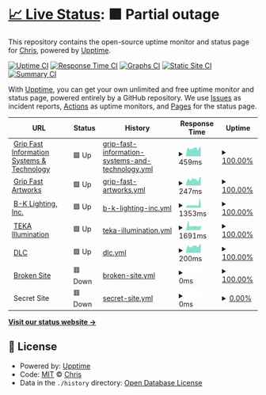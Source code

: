 # [📈 Live Status](https://gripfastistech.github.io/status): <!--live status--> **🟧 Partial outage**

This repository contains the open-source uptime monitor and status page for [Chris](gripfastistech.com), powered by [Upptime](https://github.com/upptime/upptime).

[![Uptime CI](https://github.com/koj-co/upptime/workflows/Uptime%20CI/badge.svg)](https://github.com/koj-co/upptime/actions?query=workflow%3A%22Uptime+CI%22)
[![Response Time CI](https://github.com/koj-co/upptime/workflows/Response%20Time%20CI/badge.svg)](https://github.com/koj-co/upptime/actions?query=workflow%3A%22Response+Time+CI%22)
[![Graphs CI](https://github.com/koj-co/upptime/workflows/Graphs%20CI/badge.svg)](https://github.com/koj-co/upptime/actions?query=workflow%3A%22Graphs+CI%22)
[![Static Site CI](https://github.com/koj-co/upptime/workflows/Static%20Site%20CI/badge.svg)](https://github.com/koj-co/upptime/actions?query=workflow%3A%22Static+Site+CI%22)
[![Summary CI](https://github.com/koj-co/upptime/workflows/Summary%20CI/badge.svg)](https://github.com/koj-co/upptime/actions?query=workflow%3A%22Summary+CI%22)

With [Upptime](https://upptime.js.org), you can get your own unlimited and free uptime monitor and status page, powered entirely by a GitHub repository. We use [Issues](https://github.com/gripfastistech/status/issues) as incident reports, [Actions](https://github.com/gripfastistech/status/actions) as uptime monitors, and [Pages](https://gripfastistech.github.io/status) for the status page.

<!--start: status pages-->
<!-- This summary is generated by Upptime (https://github.com/upptime/upptime) -->
<!-- Do not edit this manually, your changes will be overwritten -->
<!-- prettier-ignore -->
| URL | Status | History | Response Time | Uptime |
| --- | ------ | ------- | ------------- | ------ |
| <img alt="" src="https://gripfastistech.com/templates/purity_iii/favicon.ico" height="13"> [Grip Fast Information Systems & Technology](https://gripfastistech.com) | 🟩 Up | [grip-fast-information-systems-and-technology.yml](https://github.com/gripfastistech/status/commits/master/history/grip-fast-information-systems-and-technology.yml) | <details><summary><img alt="Response time graph" src="./graphs/grip-fast-information-systems-and-technology/response-time-week.png" height="20"> 459ms</summary><br><a href="https://gripfastistech.github.io/status/history/grip-fast-information-systems-and-technology"><img alt="Response time 952" src="https://img.shields.io/endpoint?url=https%3A%2F%2Fraw.githubusercontent.com%2Fgripfastistech%2Fstatus%2Fmaster%2Fapi%2Fgrip-fast-information-systems-and-technology%2Fresponse-time.json"></a><br><a href="https://gripfastistech.github.io/status/history/grip-fast-information-systems-and-technology"><img alt="24-hour response time 346" src="https://img.shields.io/endpoint?url=https%3A%2F%2Fraw.githubusercontent.com%2Fgripfastistech%2Fstatus%2Fmaster%2Fapi%2Fgrip-fast-information-systems-and-technology%2Fresponse-time-day.json"></a><br><a href="https://gripfastistech.github.io/status/history/grip-fast-information-systems-and-technology"><img alt="7-day response time 459" src="https://img.shields.io/endpoint?url=https%3A%2F%2Fraw.githubusercontent.com%2Fgripfastistech%2Fstatus%2Fmaster%2Fapi%2Fgrip-fast-information-systems-and-technology%2Fresponse-time-week.json"></a><br><a href="https://gripfastistech.github.io/status/history/grip-fast-information-systems-and-technology"><img alt="30-day response time 952" src="https://img.shields.io/endpoint?url=https%3A%2F%2Fraw.githubusercontent.com%2Fgripfastistech%2Fstatus%2Fmaster%2Fapi%2Fgrip-fast-information-systems-and-technology%2Fresponse-time-month.json"></a><br><a href="https://gripfastistech.github.io/status/history/grip-fast-information-systems-and-technology"><img alt="1-year response time 952" src="https://img.shields.io/endpoint?url=https%3A%2F%2Fraw.githubusercontent.com%2Fgripfastistech%2Fstatus%2Fmaster%2Fapi%2Fgrip-fast-information-systems-and-technology%2Fresponse-time-year.json"></a></details> | <details><summary><a href="https://gripfastistech.github.io/status/history/grip-fast-information-systems-and-technology">100.00%</a></summary><a href="https://gripfastistech.github.io/status/history/grip-fast-information-systems-and-technology"><img alt="All-time uptime 96.24%" src="https://img.shields.io/endpoint?url=https%3A%2F%2Fraw.githubusercontent.com%2Fgripfastistech%2Fstatus%2Fmaster%2Fapi%2Fgrip-fast-information-systems-and-technology%2Fuptime.json"></a><br><a href="https://gripfastistech.github.io/status/history/grip-fast-information-systems-and-technology"><img alt="24-hour uptime 100.00%" src="https://img.shields.io/endpoint?url=https%3A%2F%2Fraw.githubusercontent.com%2Fgripfastistech%2Fstatus%2Fmaster%2Fapi%2Fgrip-fast-information-systems-and-technology%2Fuptime-day.json"></a><br><a href="https://gripfastistech.github.io/status/history/grip-fast-information-systems-and-technology"><img alt="7-day uptime 100.00%" src="https://img.shields.io/endpoint?url=https%3A%2F%2Fraw.githubusercontent.com%2Fgripfastistech%2Fstatus%2Fmaster%2Fapi%2Fgrip-fast-information-systems-and-technology%2Fuptime-week.json"></a><br><a href="https://gripfastistech.github.io/status/history/grip-fast-information-systems-and-technology"><img alt="30-day uptime 96.24%" src="https://img.shields.io/endpoint?url=https%3A%2F%2Fraw.githubusercontent.com%2Fgripfastistech%2Fstatus%2Fmaster%2Fapi%2Fgrip-fast-information-systems-and-technology%2Fuptime-month.json"></a><br><a href="https://gripfastistech.github.io/status/history/grip-fast-information-systems-and-technology"><img alt="1-year uptime 96.24%" src="https://img.shields.io/endpoint?url=https%3A%2F%2Fraw.githubusercontent.com%2Fgripfastistech%2Fstatus%2Fmaster%2Fapi%2Fgrip-fast-information-systems-and-technology%2Fuptime-year.json"></a></details>
| <img alt="" src="https://gripfastart.works/images/icon.ico" height="13"> [Grip Fast Artworks](https://gripfastart.works) | 🟩 Up | [grip-fast-artworks.yml](https://github.com/gripfastistech/status/commits/master/history/grip-fast-artworks.yml) | <details><summary><img alt="Response time graph" src="./graphs/grip-fast-artworks/response-time-week.png" height="20"> 247ms</summary><br><a href="https://gripfastistech.github.io/status/history/grip-fast-artworks"><img alt="Response time 239" src="https://img.shields.io/endpoint?url=https%3A%2F%2Fraw.githubusercontent.com%2Fgripfastistech%2Fstatus%2Fmaster%2Fapi%2Fgrip-fast-artworks%2Fresponse-time.json"></a><br><a href="https://gripfastistech.github.io/status/history/grip-fast-artworks"><img alt="24-hour response time 200" src="https://img.shields.io/endpoint?url=https%3A%2F%2Fraw.githubusercontent.com%2Fgripfastistech%2Fstatus%2Fmaster%2Fapi%2Fgrip-fast-artworks%2Fresponse-time-day.json"></a><br><a href="https://gripfastistech.github.io/status/history/grip-fast-artworks"><img alt="7-day response time 247" src="https://img.shields.io/endpoint?url=https%3A%2F%2Fraw.githubusercontent.com%2Fgripfastistech%2Fstatus%2Fmaster%2Fapi%2Fgrip-fast-artworks%2Fresponse-time-week.json"></a><br><a href="https://gripfastistech.github.io/status/history/grip-fast-artworks"><img alt="30-day response time 239" src="https://img.shields.io/endpoint?url=https%3A%2F%2Fraw.githubusercontent.com%2Fgripfastistech%2Fstatus%2Fmaster%2Fapi%2Fgrip-fast-artworks%2Fresponse-time-month.json"></a><br><a href="https://gripfastistech.github.io/status/history/grip-fast-artworks"><img alt="1-year response time 239" src="https://img.shields.io/endpoint?url=https%3A%2F%2Fraw.githubusercontent.com%2Fgripfastistech%2Fstatus%2Fmaster%2Fapi%2Fgrip-fast-artworks%2Fresponse-time-year.json"></a></details> | <details><summary><a href="https://gripfastistech.github.io/status/history/grip-fast-artworks">100.00%</a></summary><a href="https://gripfastistech.github.io/status/history/grip-fast-artworks"><img alt="All-time uptime 100.00%" src="https://img.shields.io/endpoint?url=https%3A%2F%2Fraw.githubusercontent.com%2Fgripfastistech%2Fstatus%2Fmaster%2Fapi%2Fgrip-fast-artworks%2Fuptime.json"></a><br><a href="https://gripfastistech.github.io/status/history/grip-fast-artworks"><img alt="24-hour uptime 100.00%" src="https://img.shields.io/endpoint?url=https%3A%2F%2Fraw.githubusercontent.com%2Fgripfastistech%2Fstatus%2Fmaster%2Fapi%2Fgrip-fast-artworks%2Fuptime-day.json"></a><br><a href="https://gripfastistech.github.io/status/history/grip-fast-artworks"><img alt="7-day uptime 100.00%" src="https://img.shields.io/endpoint?url=https%3A%2F%2Fraw.githubusercontent.com%2Fgripfastistech%2Fstatus%2Fmaster%2Fapi%2Fgrip-fast-artworks%2Fuptime-week.json"></a><br><a href="https://gripfastistech.github.io/status/history/grip-fast-artworks"><img alt="30-day uptime 100.00%" src="https://img.shields.io/endpoint?url=https%3A%2F%2Fraw.githubusercontent.com%2Fgripfastistech%2Fstatus%2Fmaster%2Fapi%2Fgrip-fast-artworks%2Fuptime-month.json"></a><br><a href="https://gripfastistech.github.io/status/history/grip-fast-artworks"><img alt="1-year uptime 100.00%" src="https://img.shields.io/endpoint?url=https%3A%2F%2Fraw.githubusercontent.com%2Fgripfastistech%2Fstatus%2Fmaster%2Fapi%2Fgrip-fast-artworks%2Fuptime-year.json"></a></details>
| <img alt="" src="https://bklighting.com/templates/bklighting/favicon.ico" height="13"> [B-K Lighting, Inc.](https://bklighting.com) | 🟩 Up | [b-k-lighting-inc.yml](https://github.com/gripfastistech/status/commits/master/history/b-k-lighting-inc.yml) | <details><summary><img alt="Response time graph" src="./graphs/b-k-lighting-inc/response-time-week.png" height="20"> 1353ms</summary><br><a href="https://gripfastistech.github.io/status/history/b-k-lighting-inc"><img alt="Response time 1221" src="https://img.shields.io/endpoint?url=https%3A%2F%2Fraw.githubusercontent.com%2Fgripfastistech%2Fstatus%2Fmaster%2Fapi%2Fb-k-lighting-inc%2Fresponse-time.json"></a><br><a href="https://gripfastistech.github.io/status/history/b-k-lighting-inc"><img alt="24-hour response time 1019" src="https://img.shields.io/endpoint?url=https%3A%2F%2Fraw.githubusercontent.com%2Fgripfastistech%2Fstatus%2Fmaster%2Fapi%2Fb-k-lighting-inc%2Fresponse-time-day.json"></a><br><a href="https://gripfastistech.github.io/status/history/b-k-lighting-inc"><img alt="7-day response time 1353" src="https://img.shields.io/endpoint?url=https%3A%2F%2Fraw.githubusercontent.com%2Fgripfastistech%2Fstatus%2Fmaster%2Fapi%2Fb-k-lighting-inc%2Fresponse-time-week.json"></a><br><a href="https://gripfastistech.github.io/status/history/b-k-lighting-inc"><img alt="30-day response time 1221" src="https://img.shields.io/endpoint?url=https%3A%2F%2Fraw.githubusercontent.com%2Fgripfastistech%2Fstatus%2Fmaster%2Fapi%2Fb-k-lighting-inc%2Fresponse-time-month.json"></a><br><a href="https://gripfastistech.github.io/status/history/b-k-lighting-inc"><img alt="1-year response time 1221" src="https://img.shields.io/endpoint?url=https%3A%2F%2Fraw.githubusercontent.com%2Fgripfastistech%2Fstatus%2Fmaster%2Fapi%2Fb-k-lighting-inc%2Fresponse-time-year.json"></a></details> | <details><summary><a href="https://gripfastistech.github.io/status/history/b-k-lighting-inc">100.00%</a></summary><a href="https://gripfastistech.github.io/status/history/b-k-lighting-inc"><img alt="All-time uptime 100.00%" src="https://img.shields.io/endpoint?url=https%3A%2F%2Fraw.githubusercontent.com%2Fgripfastistech%2Fstatus%2Fmaster%2Fapi%2Fb-k-lighting-inc%2Fuptime.json"></a><br><a href="https://gripfastistech.github.io/status/history/b-k-lighting-inc"><img alt="24-hour uptime 100.00%" src="https://img.shields.io/endpoint?url=https%3A%2F%2Fraw.githubusercontent.com%2Fgripfastistech%2Fstatus%2Fmaster%2Fapi%2Fb-k-lighting-inc%2Fuptime-day.json"></a><br><a href="https://gripfastistech.github.io/status/history/b-k-lighting-inc"><img alt="7-day uptime 100.00%" src="https://img.shields.io/endpoint?url=https%3A%2F%2Fraw.githubusercontent.com%2Fgripfastistech%2Fstatus%2Fmaster%2Fapi%2Fb-k-lighting-inc%2Fuptime-week.json"></a><br><a href="https://gripfastistech.github.io/status/history/b-k-lighting-inc"><img alt="30-day uptime 100.00%" src="https://img.shields.io/endpoint?url=https%3A%2F%2Fraw.githubusercontent.com%2Fgripfastistech%2Fstatus%2Fmaster%2Fapi%2Fb-k-lighting-inc%2Fuptime-month.json"></a><br><a href="https://gripfastistech.github.io/status/history/b-k-lighting-inc"><img alt="1-year uptime 100.00%" src="https://img.shields.io/endpoint?url=https%3A%2F%2Fraw.githubusercontent.com%2Fgripfastistech%2Fstatus%2Fmaster%2Fapi%2Fb-k-lighting-inc%2Fuptime-year.json"></a></details>
| <img alt="" src="https://tekaillumination.com/templates/tekaillumination/favicon.ico" height="13"> [TEKA Illumination](https://tekaillumination.com) | 🟩 Up | [teka-illumination.yml](https://github.com/gripfastistech/status/commits/master/history/teka-illumination.yml) | <details><summary><img alt="Response time graph" src="./graphs/teka-illumination/response-time-week.png" height="20"> 1691ms</summary><br><a href="https://gripfastistech.github.io/status/history/teka-illumination"><img alt="Response time 1787" src="https://img.shields.io/endpoint?url=https%3A%2F%2Fraw.githubusercontent.com%2Fgripfastistech%2Fstatus%2Fmaster%2Fapi%2Fteka-illumination%2Fresponse-time.json"></a><br><a href="https://gripfastistech.github.io/status/history/teka-illumination"><img alt="24-hour response time 1622" src="https://img.shields.io/endpoint?url=https%3A%2F%2Fraw.githubusercontent.com%2Fgripfastistech%2Fstatus%2Fmaster%2Fapi%2Fteka-illumination%2Fresponse-time-day.json"></a><br><a href="https://gripfastistech.github.io/status/history/teka-illumination"><img alt="7-day response time 1691" src="https://img.shields.io/endpoint?url=https%3A%2F%2Fraw.githubusercontent.com%2Fgripfastistech%2Fstatus%2Fmaster%2Fapi%2Fteka-illumination%2Fresponse-time-week.json"></a><br><a href="https://gripfastistech.github.io/status/history/teka-illumination"><img alt="30-day response time 1787" src="https://img.shields.io/endpoint?url=https%3A%2F%2Fraw.githubusercontent.com%2Fgripfastistech%2Fstatus%2Fmaster%2Fapi%2Fteka-illumination%2Fresponse-time-month.json"></a><br><a href="https://gripfastistech.github.io/status/history/teka-illumination"><img alt="1-year response time 1787" src="https://img.shields.io/endpoint?url=https%3A%2F%2Fraw.githubusercontent.com%2Fgripfastistech%2Fstatus%2Fmaster%2Fapi%2Fteka-illumination%2Fresponse-time-year.json"></a></details> | <details><summary><a href="https://gripfastistech.github.io/status/history/teka-illumination">100.00%</a></summary><a href="https://gripfastistech.github.io/status/history/teka-illumination"><img alt="All-time uptime 100.00%" src="https://img.shields.io/endpoint?url=https%3A%2F%2Fraw.githubusercontent.com%2Fgripfastistech%2Fstatus%2Fmaster%2Fapi%2Fteka-illumination%2Fuptime.json"></a><br><a href="https://gripfastistech.github.io/status/history/teka-illumination"><img alt="24-hour uptime 100.00%" src="https://img.shields.io/endpoint?url=https%3A%2F%2Fraw.githubusercontent.com%2Fgripfastistech%2Fstatus%2Fmaster%2Fapi%2Fteka-illumination%2Fuptime-day.json"></a><br><a href="https://gripfastistech.github.io/status/history/teka-illumination"><img alt="7-day uptime 100.00%" src="https://img.shields.io/endpoint?url=https%3A%2F%2Fraw.githubusercontent.com%2Fgripfastistech%2Fstatus%2Fmaster%2Fapi%2Fteka-illumination%2Fuptime-week.json"></a><br><a href="https://gripfastistech.github.io/status/history/teka-illumination"><img alt="30-day uptime 100.00%" src="https://img.shields.io/endpoint?url=https%3A%2F%2Fraw.githubusercontent.com%2Fgripfastistech%2Fstatus%2Fmaster%2Fapi%2Fteka-illumination%2Fuptime-month.json"></a><br><a href="https://gripfastistech.github.io/status/history/teka-illumination"><img alt="1-year uptime 100.00%" src="https://img.shields.io/endpoint?url=https%3A%2F%2Fraw.githubusercontent.com%2Fgripfastistech%2Fstatus%2Fmaster%2Fapi%2Fteka-illumination%2Fuptime-year.json"></a></details>
| <img alt="" src="https://favicons.githubusercontent.com/64.166.54.199" height="13"> [DLC](http://64.166.54.199:6201/) | 🟩 Up | [dlc.yml](https://github.com/gripfastistech/status/commits/master/history/dlc.yml) | <details><summary><img alt="Response time graph" src="./graphs/dlc/response-time-week.png" height="20"> 200ms</summary><br><a href="https://gripfastistech.github.io/status/history/dlc"><img alt="Response time 205" src="https://img.shields.io/endpoint?url=https%3A%2F%2Fraw.githubusercontent.com%2Fgripfastistech%2Fstatus%2Fmaster%2Fapi%2Fdlc%2Fresponse-time.json"></a><br><a href="https://gripfastistech.github.io/status/history/dlc"><img alt="24-hour response time 169" src="https://img.shields.io/endpoint?url=https%3A%2F%2Fraw.githubusercontent.com%2Fgripfastistech%2Fstatus%2Fmaster%2Fapi%2Fdlc%2Fresponse-time-day.json"></a><br><a href="https://gripfastistech.github.io/status/history/dlc"><img alt="7-day response time 200" src="https://img.shields.io/endpoint?url=https%3A%2F%2Fraw.githubusercontent.com%2Fgripfastistech%2Fstatus%2Fmaster%2Fapi%2Fdlc%2Fresponse-time-week.json"></a><br><a href="https://gripfastistech.github.io/status/history/dlc"><img alt="30-day response time 205" src="https://img.shields.io/endpoint?url=https%3A%2F%2Fraw.githubusercontent.com%2Fgripfastistech%2Fstatus%2Fmaster%2Fapi%2Fdlc%2Fresponse-time-month.json"></a><br><a href="https://gripfastistech.github.io/status/history/dlc"><img alt="1-year response time 205" src="https://img.shields.io/endpoint?url=https%3A%2F%2Fraw.githubusercontent.com%2Fgripfastistech%2Fstatus%2Fmaster%2Fapi%2Fdlc%2Fresponse-time-year.json"></a></details> | <details><summary><a href="https://gripfastistech.github.io/status/history/dlc">100.00%</a></summary><a href="https://gripfastistech.github.io/status/history/dlc"><img alt="All-time uptime 100.00%" src="https://img.shields.io/endpoint?url=https%3A%2F%2Fraw.githubusercontent.com%2Fgripfastistech%2Fstatus%2Fmaster%2Fapi%2Fdlc%2Fuptime.json"></a><br><a href="https://gripfastistech.github.io/status/history/dlc"><img alt="24-hour uptime 100.00%" src="https://img.shields.io/endpoint?url=https%3A%2F%2Fraw.githubusercontent.com%2Fgripfastistech%2Fstatus%2Fmaster%2Fapi%2Fdlc%2Fuptime-day.json"></a><br><a href="https://gripfastistech.github.io/status/history/dlc"><img alt="7-day uptime 100.00%" src="https://img.shields.io/endpoint?url=https%3A%2F%2Fraw.githubusercontent.com%2Fgripfastistech%2Fstatus%2Fmaster%2Fapi%2Fdlc%2Fuptime-week.json"></a><br><a href="https://gripfastistech.github.io/status/history/dlc"><img alt="30-day uptime 100.00%" src="https://img.shields.io/endpoint?url=https%3A%2F%2Fraw.githubusercontent.com%2Fgripfastistech%2Fstatus%2Fmaster%2Fapi%2Fdlc%2Fuptime-month.json"></a><br><a href="https://gripfastistech.github.io/status/history/dlc"><img alt="1-year uptime 100.00%" src="https://img.shields.io/endpoint?url=https%3A%2F%2Fraw.githubusercontent.com%2Fgripfastistech%2Fstatus%2Fmaster%2Fapi%2Fdlc%2Fuptime-year.json"></a></details>
| <img alt="" src="https://favicons.githubusercontent.com/thissitedoesnotexist.com" height="13"> [Broken Site](https://thissitedoesnotexist.com) | 🟥 Down | [broken-site.yml](https://github.com/gripfastistech/status/commits/master/history/broken-site.yml) | <details><summary><img alt="Response time graph" src="./graphs/broken-site/response-time-week.png" height="20"> 0ms</summary><br><a href="https://gripfastistech.github.io/status/history/broken-site"><img alt="Response time 0" src="https://img.shields.io/endpoint?url=https%3A%2F%2Fraw.githubusercontent.com%2Fgripfastistech%2Fstatus%2Fmaster%2Fapi%2Fbroken-site%2Fresponse-time.json"></a><br><a href="https://gripfastistech.github.io/status/history/broken-site"><img alt="24-hour response time 0" src="https://img.shields.io/endpoint?url=https%3A%2F%2Fraw.githubusercontent.com%2Fgripfastistech%2Fstatus%2Fmaster%2Fapi%2Fbroken-site%2Fresponse-time-day.json"></a><br><a href="https://gripfastistech.github.io/status/history/broken-site"><img alt="7-day response time 0" src="https://img.shields.io/endpoint?url=https%3A%2F%2Fraw.githubusercontent.com%2Fgripfastistech%2Fstatus%2Fmaster%2Fapi%2Fbroken-site%2Fresponse-time-week.json"></a><br><a href="https://gripfastistech.github.io/status/history/broken-site"><img alt="30-day response time 0" src="https://img.shields.io/endpoint?url=https%3A%2F%2Fraw.githubusercontent.com%2Fgripfastistech%2Fstatus%2Fmaster%2Fapi%2Fbroken-site%2Fresponse-time-month.json"></a><br><a href="https://gripfastistech.github.io/status/history/broken-site"><img alt="1-year response time 0" src="https://img.shields.io/endpoint?url=https%3A%2F%2Fraw.githubusercontent.com%2Fgripfastistech%2Fstatus%2Fmaster%2Fapi%2Fbroken-site%2Fresponse-time-year.json"></a></details> | <details><summary><a href="https://gripfastistech.github.io/status/history/broken-site">100.00%</a></summary><a href="https://gripfastistech.github.io/status/history/broken-site"><img alt="All-time uptime 100.00%" src="https://img.shields.io/endpoint?url=https%3A%2F%2Fraw.githubusercontent.com%2Fgripfastistech%2Fstatus%2Fmaster%2Fapi%2Fbroken-site%2Fuptime.json"></a><br><a href="https://gripfastistech.github.io/status/history/broken-site"><img alt="24-hour uptime 100.00%" src="https://img.shields.io/endpoint?url=https%3A%2F%2Fraw.githubusercontent.com%2Fgripfastistech%2Fstatus%2Fmaster%2Fapi%2Fbroken-site%2Fuptime-day.json"></a><br><a href="https://gripfastistech.github.io/status/history/broken-site"><img alt="7-day uptime 100.00%" src="https://img.shields.io/endpoint?url=https%3A%2F%2Fraw.githubusercontent.com%2Fgripfastistech%2Fstatus%2Fmaster%2Fapi%2Fbroken-site%2Fuptime-week.json"></a><br><a href="https://gripfastistech.github.io/status/history/broken-site"><img alt="30-day uptime 100.00%" src="https://img.shields.io/endpoint?url=https%3A%2F%2Fraw.githubusercontent.com%2Fgripfastistech%2Fstatus%2Fmaster%2Fapi%2Fbroken-site%2Fuptime-month.json"></a><br><a href="https://gripfastistech.github.io/status/history/broken-site"><img alt="1-year uptime 100.00%" src="https://img.shields.io/endpoint?url=https%3A%2F%2Fraw.githubusercontent.com%2Fgripfastistech%2Fstatus%2Fmaster%2Fapi%2Fbroken-site%2Fuptime-year.json"></a></details>
| <img alt="" src="https://favicons.githubusercontent.com/null" height="13"> Secret Site | 🟥 Down | [secret-site.yml](https://github.com/gripfastistech/status/commits/master/history/secret-site.yml) | <details><summary><img alt="Response time graph" src="./graphs/secret-site/response-time-week.png" height="20"> 0ms</summary><br><a href="https://gripfastistech.github.io/status/history/secret-site"><img alt="Response time 0" src="https://img.shields.io/endpoint?url=https%3A%2F%2Fraw.githubusercontent.com%2Fgripfastistech%2Fstatus%2Fmaster%2Fapi%2Fsecret-site%2Fresponse-time.json"></a><br><a href="https://gripfastistech.github.io/status/history/secret-site"><img alt="24-hour response time 0" src="https://img.shields.io/endpoint?url=https%3A%2F%2Fraw.githubusercontent.com%2Fgripfastistech%2Fstatus%2Fmaster%2Fapi%2Fsecret-site%2Fresponse-time-day.json"></a><br><a href="https://gripfastistech.github.io/status/history/secret-site"><img alt="7-day response time 0" src="https://img.shields.io/endpoint?url=https%3A%2F%2Fraw.githubusercontent.com%2Fgripfastistech%2Fstatus%2Fmaster%2Fapi%2Fsecret-site%2Fresponse-time-week.json"></a><br><a href="https://gripfastistech.github.io/status/history/secret-site"><img alt="30-day response time 0" src="https://img.shields.io/endpoint?url=https%3A%2F%2Fraw.githubusercontent.com%2Fgripfastistech%2Fstatus%2Fmaster%2Fapi%2Fsecret-site%2Fresponse-time-month.json"></a><br><a href="https://gripfastistech.github.io/status/history/secret-site"><img alt="1-year response time 0" src="https://img.shields.io/endpoint?url=https%3A%2F%2Fraw.githubusercontent.com%2Fgripfastistech%2Fstatus%2Fmaster%2Fapi%2Fsecret-site%2Fresponse-time-year.json"></a></details> | <details><summary><a href="https://gripfastistech.github.io/status/history/secret-site">0.00%</a></summary><a href="https://gripfastistech.github.io/status/history/secret-site"><img alt="All-time uptime 90.38%" src="https://img.shields.io/endpoint?url=https%3A%2F%2Fraw.githubusercontent.com%2Fgripfastistech%2Fstatus%2Fmaster%2Fapi%2Fsecret-site%2Fuptime.json"></a><br><a href="https://gripfastistech.github.io/status/history/secret-site"><img alt="24-hour uptime 0.00%" src="https://img.shields.io/endpoint?url=https%3A%2F%2Fraw.githubusercontent.com%2Fgripfastistech%2Fstatus%2Fmaster%2Fapi%2Fsecret-site%2Fuptime-day.json"></a><br><a href="https://gripfastistech.github.io/status/history/secret-site"><img alt="7-day uptime 0.00%" src="https://img.shields.io/endpoint?url=https%3A%2F%2Fraw.githubusercontent.com%2Fgripfastistech%2Fstatus%2Fmaster%2Fapi%2Fsecret-site%2Fuptime-week.json"></a><br><a href="https://gripfastistech.github.io/status/history/secret-site"><img alt="30-day uptime 60.00%" src="https://img.shields.io/endpoint?url=https%3A%2F%2Fraw.githubusercontent.com%2Fgripfastistech%2Fstatus%2Fmaster%2Fapi%2Fsecret-site%2Fuptime-month.json"></a><br><a href="https://gripfastistech.github.io/status/history/secret-site"><img alt="1-year uptime 90.38%" src="https://img.shields.io/endpoint?url=https%3A%2F%2Fraw.githubusercontent.com%2Fgripfastistech%2Fstatus%2Fmaster%2Fapi%2Fsecret-site%2Fuptime-year.json"></a></details>

<!--end: status pages-->

[**Visit our status website →**](https://gripfastistech.github.io/status)

## 📄 License

- Powered by: [Upptime](https://github.com/upptime/upptime)
- Code: [MIT](./LICENSE) © [Chris](gripfastistech.com)
- Data in the `./history` directory: [Open Database License](https://opendatacommons.org/licenses/odbl/1-0/)
